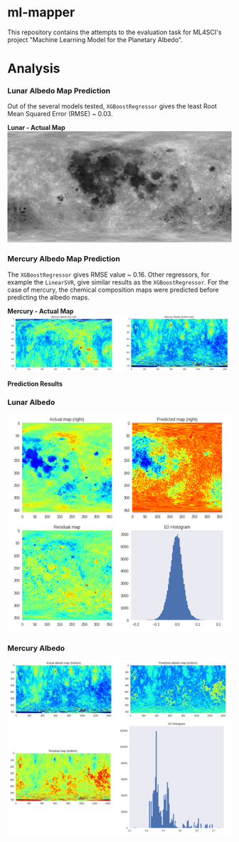 # ml-mapper
This repository contains the attempts to the evaluation task for ML4SCI's project "Machine Learning Model for the Planetary Albedo".

# Analysis
### Lunar Albedo Map Prediction
Out of the several models tested, `XGBoostRegressor` gives the least Root Mean Squared Error (RMSE) ~ 0.03.

**Lunar - Actual Map**
![Lunar](images/lunar_albedo.png)

### Mercury Albedo Map Prediction
The `XGBoostRegressor` gives RMSE value ~ 0.16. Other regressors, for example the `LinearSVR`, give similar results as the `XGBoostRegressor`. For the case of mercury, the chemical composition maps were predicted before predicting the albedo maps.

**Mercury - Actual Map**
![Mercury](images/mercury_albedo.png)

**Prediction Results**

### Lunar Albedo
![Lunar Albedo](images/lunar_results.png)

### Mercury Albedo
![Mercury Albedo](images/mercury_results_1.png)
![Mercury Albedo](images/mercury_results_2.png)

